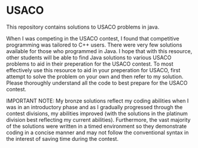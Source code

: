 # USACO
This repository contains solutions to USACO problems in java.

When I was competing in the USACO contest, I found that competitive programming was tailored to C++ users. There were very few solutions available for those who programmed in Java. I hope that with this resource, other students will be able to find Java solutions to various USACO problems to aid in their preperation for the USACO contest. To most effectively use this resource to aid in your preperation for USACO, first attempt to solve the problem on your own and then refer to my solution. Please thoroughly understand all the code to best prepare for the USACO contest.

IMPORTANT NOTE: My bronze solutions reflect my coding abilities when I was in an introductory phase and as I gradually progressed through the contest divisions, my abilities improved (with the solutions in the platinum division best reflecting my current abilities). Furthermore, the vast majority of the solutions were written in a timed environment so they demonstrate coding in a concise manner and may not follow the conventional syntax in the interest of saving time during the contest.
